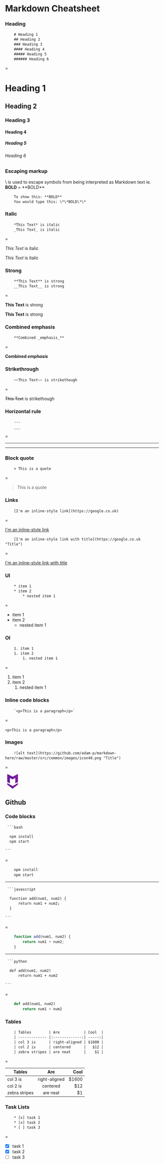 # Markdown Cheatsheet

### Heading
```
    # Heading 1
    ## Heading 2
    ### Heading 3
    #### Heading 4
    ##### Heading 5
    ###### Heading 6
```

=

# Heading 1
## Heading 2
### Heading 3
#### Heading 4
##### Heading 5
###### Heading 6

### Escaping markup

\ is used to escape symbols from being interpreted as Markdown text ie. **BOLD** = \*\*BOLD\*\*

```
    To show this: **BOLD**
    You would type this: \*\*BOLD\*\*
```

### Italic
```
    *This Text* is italic
    _This Text_ is italic
```

=

*This Text* is italic

_This Text_ is italic

### Strong
```
    **This Text** is strong
    __This Text__ is strong
```

=

**This Text** is strong

__This Text__ is strong

### Combined emphasis
```
    **Combined _emphasis_**
```

=

**Combined _emphasis_**

### Strikethrough
```
    ~~This Text~~ is strikethough
```

=

~~This Text~~ is strikethough

### Horizontal rule
```
    ---
    ___
```

=

---
___

### Block quote
```
    > This is a quote
```

=

> This is a quote

### Links
```
    [I'm an inline-style link](https://google.co.uk)
```

=

[I'm an inline-style link](https://google.co.uk)

```
    [I'm an inline-style link with title](https://google.co.uk "Title")
```

=

[I'm an inline-style link with title](https://google.co.uk "Title")

### Ul
```
    * item 1
    * item 2
        * nested item 1
```

=

* item 1
* item 2
    * nested item 1

### Ol
```
    1. item 1
    1. item 2
        1. nested item 1 
```

=

1. item 1
1. item 2
    1. nested item 1

### Inline code blocks
```
    `<p>This is a paragraph</p>`
```

=

`<p>This is a paragraph</p>`

### Images
```
    ![alt text](https://github.com/adam-p/markdown-here/raw/master/src/common/images/icon48.png "Title")
```

=

![alt text](https://github.com/adam-p/markdown-here/raw/master/src/common/images/icon48.png "Title")

## Github
### Code blocks
` ```bash`

      npm install
      npm start
` ``` `

=

```bash
    npm install
    npm start
```

---

` ```javascript`

      function add(num1, num2) {
          return num1 + num2;
      }
` ``` `

=

```javascript
    function add(num1, num2) {
        return num1 + num2;
    }
```

---

` ```python`

      def add(num1, num2)
          return num1 + num2
` ``` `

=

```python
    def add(num1, num2)
        return num1 + num2
```

### Tables
```
    | Tables        | Are           | Cool  |
    | ------------- |:-------------:| -----:|
    | col 3 is      | right-aligned | $1600 |
    | col 2 is      | centered      |   $12 |
    | zebra stripes | are neat      |    $1 |
```
=

| Tables        | Are           | Cool  |
| ------------- |:-------------:| -----:|
| col 3 is      | right-aligned | $1600 |
| col 2 is      | centered      |   $12 |
| zebra stripes | are neat      |    $1 |

### Task Lists
```
    * [x] task 1
    * [x] task 2
    * [ ] task 3
```

=

* [x] task 1
* [x] task 2
* [ ] task 3